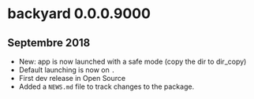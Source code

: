 # backyard 0.0.0.9000

## Septembre 2018 

* New: app is now launched with a safe mode (copy the dir to dir_copy)
* Default launching is now on `.`
* First dev release in Open Source
* Added a `NEWS.md` file to track changes to the package.
